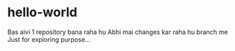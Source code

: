 # hello-world
Bas aivi 1 repository bana raha hu
Abhi mai changes kar raha hu branch me
Just for exploring purpose...
